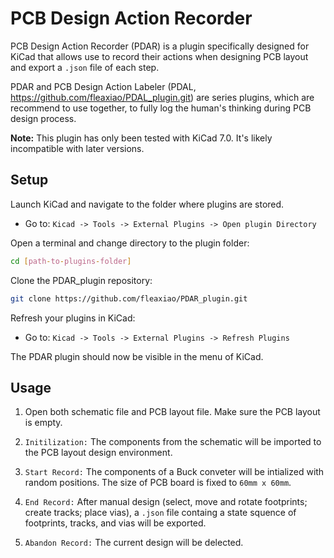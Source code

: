 # PCB Design Action Recorder

PCB Design Action Recorder (PDAR) is a plugin specifically designed for KiCad that allows use to record their actions when designing PCB layout and export a `.json` file of each step.

PDAR and PCB Design Action Labeler (PDAL, https://github.com/fleaxiao/PDAL_plugin.git) are series plugins, which are recommend to use together, to fully log the human's thinking during PCB design process.

 **Note:** This plugin has only been tested with KiCad 7.0. It's likely incompatible with later versions.

## Setup
Launch KiCad and navigate to the folder where plugins are stored.
- Go to: `Kicad -> Tools -> External Plugins -> Open plugin Directory`

Open a terminal and change directory to the plugin folder:
```bash
cd [path-to-plugins-folder]
```

Clone the PDAR_plugin repository:
```bash
git clone https://github.com/fleaxiao/PDAR_plugin.git
```

Refresh your plugins in KiCad:
- Go to: `Kicad -> Tools -> External Plugins -> Refresh Plugins`

The PDAR plugin should now be visible in the menu of KiCad.

## Usage

1. Open both schematic file and PCB layout file. Make sure the PCB layout is empty.

2. `Initilization:`  The components from the schematic will be imported to the PCB layout design environment. 

3. ``Start Record:`` The components of a Buck conveter will be intialized with random positions. The size of PCB board is fixed to `60mm x 60mm`.

4. ``End Record:`` After manual design (select, move and rotate footprints; create tracks; place vias), a `.json` file containg a state squence of footprints, tracks, and vias will be exported.

5. ``Abandon Record:`` The current design will be delected.